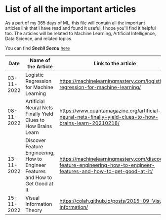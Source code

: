 # List of all the important articles
As a part of my 365 days of ML, this file will contain all the important articles link that I have read and found it useful, I hope you'll find it helpful too.
The articles will be related to Machine Learning, Artificial Intelligence, Data Science, and related topics.

You can find ***Snehil Seenu*** [here](https://twitter.com/SnehilSeenu)


| Date          | Name of the Article                                                                  | Link to the article          |
| ---           | -----------------                                                                    |----------------------------- |
| 03-11-2022    |Logistic Regression for Machine Learning                                              |https://machinelearningmastery.com/logistic-regression-for-machine-learning/
| 08-11-2022    |Artificial Neural Nets Finally Yield Clues to How Brains Learn                        |https://www.quantamagazine.org/artificial-neural-nets-finally-yield-clues-to-how-brains-learn-20210218/
| 13-11-2022    |Discover Feature Engineering, How to Engineer Features and How to Get Good at It      |https://machinelearningmastery.com/discover-feature-engineering-how-to-engineer-features-and-how-to-get-good-at-it/
| 15-11-2022    |Visual Information Theory                                                             |https://colah.github.io/posts/2015-09-Visual-Information/
